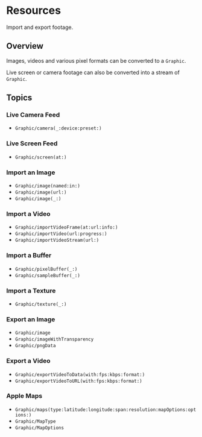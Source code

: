 # Resources

Import and export footage. 

## Overview

Images, videos and various pixel formats can be converted to a ``Graphic``.

Live screen or camera footage can also be converted into a stream of ``Graphic``.

## Topics

### Live Camera Feed

- ``Graphic/camera(_:device:preset:)``

### Live Screen Feed

- ``Graphic/screen(at:)``

### Import an Image

- ``Graphic/image(named:in:)``
- ``Graphic/image(url:)``
- ``Graphic/image(_:)``

### Import a Video

- ``Graphic/importVideoFrame(at:url:info:)``
- ``Graphic/importVideo(url:progress:)``
- ``Graphic/importVideoStream(url:)``

### Import a Buffer

- ``Graphic/pixelBuffer(_:)``
- ``Graphic/sampleBuffer(_:)``

### Import a Texture

- ``Graphic/texture(_:)``

### Export an Image

- ``Graphic/image``
- ``Graphic/imageWithTransparency``
- ``Graphic/pngData``

### Export a Video

- ``Graphic/exportVideoToData(with:fps:kbps:format:)``
- ``Graphic/exportVideoToURL(with:fps:kbps:format:)``

### Apple Maps

- ``Graphic/maps(type:latitude:longitude:span:resolution:mapOptions:options:)``
- ``Graphic/MapType``
- ``Graphic/MapOptions``
